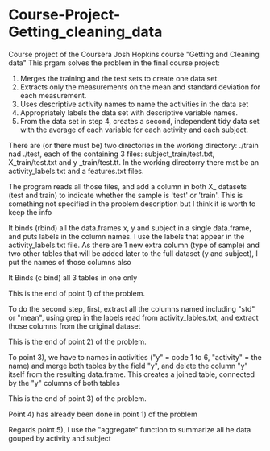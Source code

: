 # Course-Project-Getting_cleaning_data
Course project of the Coursera Josh Hopkins course "Getting and Cleaning data"
This prgam solves the problem in the final course project:

1) Merges the training and the test sets to create one data set.
2) Extracts only the measurements on the mean and standard deviation for each measurement. 
3) Uses descriptive activity names to name the activities in the data set
4) Appropriately labels the data set with descriptive variable names. 
5) From the data set in step 4, creates a second, independent tidy data set with the average of each variable for each activity and each subject.

There are (or there must be) two directories in the working directory: ./train nad ./test, each of the containing 3 files: subject_train/test.txt, X_train/test.txt and y _train/test.tt. In the working directorry there mst be an activity_labels.txt and a features.txt files. 

The program reads all those files, and add a column in both X_ datasets (test and train) to indicate whether the sample is 'test' or 'train'. This is something not specified in the problem description but I think it is worth to keep the info

It binds (rbind) all the data.frames x, y and subject in a single data.frame, and puts labels in the column names. I use the labels that appear in the activity_labels.txt file. As there are 1 new extra column (type of sample) and two other tables that will be added later to the full dataset (y and subject), I put the names of those columns also

It Binds (c bind) all 3 tables in one only

This is the end of point 1) of the problem. 


To do the second step, first, extract all the columns named including "std" or "mean", using grep in the labels read from activity_lables.txt, and extract those columns from the original dataset

This is the end of point 2) of the problem. 


To point 3), we have to names in activities ("y" = code 1 to 6, "activity" = the name) and merge both tables by the field "y", and delete the column "y" itself from the resulting data.frame. This creates a joined table, connected by the "y" columns of both tables

This is the end of point 3) of the problem. 

Point 4) has already been done in point 1) of the problem

Regards point 5), I use the "aggregate" function to summarize all he data gouped by activity and subject





